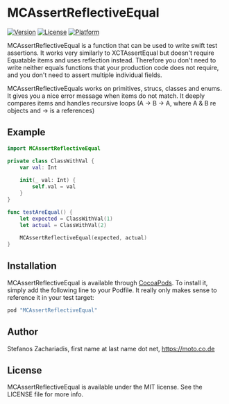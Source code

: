 # MCAssertReflectiveEqual

[![Version](https://img.shields.io/cocoapods/v/MCAssertReflectiveEqual.svg?style=flat)](http://cocoapods.org/pods/MCAssertReflectiveEqual)
[![License](https://img.shields.io/cocoapods/l/MCAssertReflectiveEqual.svg?style=flat)](http://cocoapods.org/pods/MCAssertReflectiveEqual)
[![Platform](https://img.shields.io/cocoapods/p/MCAssertReflectiveEqual.svg?style=flat)](http://cocoapods.org/pods/MCAssertReflectiveEqual)

MCAssertReflectiveEqual is a function that can be used to write swift test assertions. It works very similarly to XCTAssertEqual
but doesn't require Equatable items and uses reflection instead. Therefore you don't need to write 
neither equals functions that your production code does not require, and you don't need to assert multiple
 individual fields. 
 
 MCAssertReflectiveEquals works on primitives, strucs, classes and enums. It gives you a nice error message
 when items do not match. It deeply compares items and handles recursive loops (A -> B -> A, 
 where A & B re objects and -> is a references)

## Example
```swift
import MCAssertReflectiveEqual

private class ClassWithVal {
    var val: Int
        
    init(_ val: Int) {
        self.val = val
    }
}

func testAreEqual() {
    let expected = ClassWithVal(1)
    let actual = ClassWithVal(2)
    
    MCAssertReflectiveEqual(expected, actual)
}

```

## Installation

MCAssertReflectiveEqual is available through [CocoaPods](http://cocoapods.org). To install
it, simply add the following line to your Podfile. It really only makes sense to reference it in your test target:

```ruby
pod "MCAssertReflectiveEqual"
```

## Author

Stefanos Zachariadis, first name at last name dot net, https://moto.co.de

## License

MCAssertReflectiveEqual is available under the MIT license. See the LICENSE file for more info.
